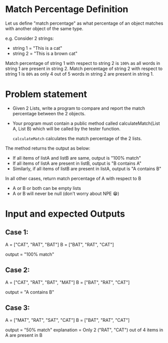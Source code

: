# Match Percentage Definition

Let us define "match percentage" as what percentage of an object matches with another object of the same type.

e.g. Consider 2 strings:
- string 1 = "This is a cat"
- string 2 = "This is a brown cat"

Match percentage of string 1 with respect to string 2 is `100%` as all words in string 1 are present in string 2.
Match percentage of string 2 with respect to string 1 is `80%` as only 4 out of 5 words in string 2 are present in string 1.

# Problem statement

- Given 2 Lists, write a program to compare and report the match percentage between the 2 objects.
- Your program must contain a public method called calculateMatch(List<String> A, List<String> B) which will be called by the tester function.

  `calculateMatch` calculates the match percentage of the 2 lists.

The method returns the output as below:
- If all items of listA and listB are same, output is "100% match"
- If all items of listA are present in listB, output is "B contains A"
- Similarly, if all items of listB are present in listA, output is "A contains B"

In all other cases, return match percentage of A with respect to B
- A or B or both can be empty lists
- A or B will never be null (don't worry about NPE 😁)

# Input and expected Outputs
  
## Case 1:
A = ["CAT", "RAT", "BAT"]
B = ["BAT", "RAT", "CAT"]
  
output = "100% match"

## Case 2:
A = ["CAT", "RAT", "BAT", "MAT"]
B = ["BAT", "RAT", "CAT"]

  output = "A contains B"

## Case 3:
A = ["MAT", "RAT", "SAT", "CAT"]
B = ["BAT", "RAT", "CAT"]

  output = "50% match" 
  explanation = Only 2 ("RAT", "CAT") out of 4 items in A are present in B
